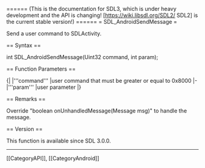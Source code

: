 ====== (This is the documentation for SDL3, which is under heavy development and the API is changing! [https://wiki.libsdl.org/SDL2/ SDL2] is the current stable version!) ======
= SDL_AndroidSendMessage =

Send a user command to SDLActivity.

== Syntax ==

<syntaxhighlight lang='c'>
int SDL_AndroidSendMessage(Uint32 command, int param);
</syntaxhighlight>

== Function Parameters ==

{|
|'''command'''
|user command that must be greater or equal to 0x8000
|-
|'''param'''
|user parameter
|}

== Remarks ==

Override "boolean onUnhandledMessage(Message msg)" to handle the message.

== Version ==

This function is available since SDL 3.0.0.

----
[[CategoryAPI]], [[CategoryAndroid]]


